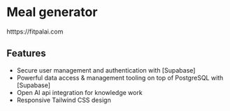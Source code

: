 # Meal generator
htttps://fitpalai.com

## Features
- Secure user management and authentication with [Supabase]
- Powerful data access & management tooling on top of PostgreSQL with [Supabase]
- Open AI api integration for knowledge work
- Responsive Tailwind CSS design

